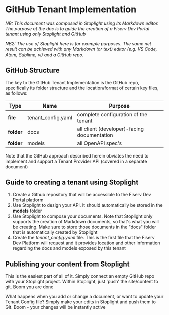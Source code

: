 # GitHub Tenant Implementation

*NB: This document was composed in Stoplight using its Markdown editor.  The purpose of the doc is to guide the creation of a Fiserv Dev Portal tenant using only Stoplight and GitHub*

*NB2: The use of Stoplight here is for example purposes.  The same net result can be achieved with any Markdown (or text) editor (e.g. VS Code, Atom, Sublime, vi) and a GitHub repo.*

## GitHub Structure ##

The key to the GitHub Tenant Implementation is the GitHub repo, specifically its folder structure and the location/format of certain key files, as follows:

Type | Name | Purpose
---------|----------|----------
 **file** | tenant_config.yaml | complete configuration of the tenant
 **folder** | docs | all client (developer)-facing documentation
 **folder** | models | all OpenAPI spec's

Note that the GitHub approach described herein obviates the need to implement and support a Tenant Provider API (covered in a separate document)


## Guide to creating a tenant using Stoplight
1. Create a Github repository that will be accessible to the Fiserv Dev Portal platform
1. Use Stoplight to design your API.  It should automatically be stored in the **models** folder
1. Use Stoplight to compose your documents.  Note that Stoplight only supports the creation of Markdown documents, so that's what you will be creating.  Make sure to store those documents in the "docs" folder that is automatically created by Stoplight
1. Create the *tenant_config.yaml* file.  This is the first file that the Fiserv Dev Platform will request and it provides location and other information regarding the docs and models exposed by this tenant

## Publishing your content from Stoplight
This is the easiest part of all of it.  Simply connect an empty GitHub repo with your Stoplight project.  Within Stoplight, just 'push' the site/content to git.   Boom you are done

What happens when you add or change a document, or want to update your Tenant Config file?  Simply make your edits in Stoplight and push them to Git.   Boom - your changes will be instantly active




